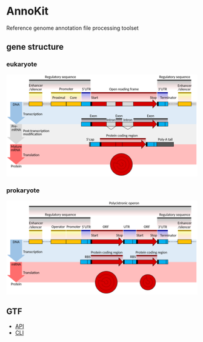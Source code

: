 # AnnoKit

Reference genome annotation file processing toolset

## gene structure

### eukaryote

<div align="center">

<img src="./docs/imgs/Gene_structure_eukaryote.png">

</div>

### prokaryote

<div align="center">

<img src="./docs/imgs/Gene_structure_prokaryote.png">

</div>

## GTF

- [API]()
- [CLI]()
